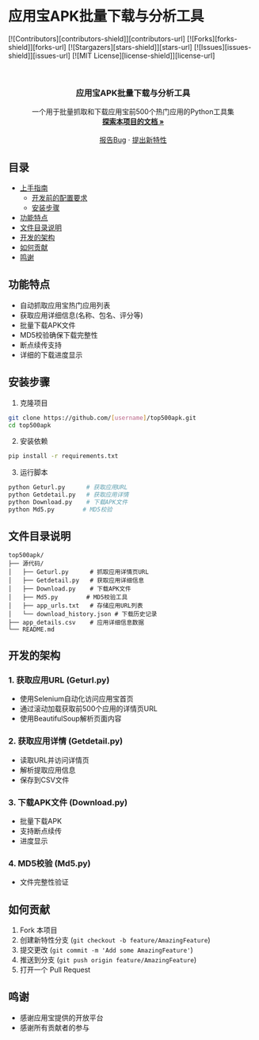 # 应用宝APK批量下载与分析工具

<!-- PROJECT SHIELDS -->
[![Contributors][contributors-shield]][contributors-url]
[![Forks][forks-shield]][forks-url]
[![Stargazers][stars-shield]][stars-url]
[![Issues][issues-shield]][issues-url]
[![MIT License][license-shield]][license-url]

<!-- PROJECT LOGO -->
<br />
<p align="center">
  <h3 align="center">应用宝APK批量下载与分析工具</h3>
  <p align="center">
    一个用于批量抓取和下载应用宝前500个热门应用的Python工具集
    <br />
    <a href="https://github.com/[username]/top500apk"><strong>探索本项目的文档 »</strong></a>
    <br />
    <br />
    <a href="https://github.com/[username]/top500apk/issues">报告Bug</a>
    ·
    <a href="https://github.com/[username]/top500apk/issues">提出新特性</a>
  </p>
</p>

## 目录

- [上手指南](#上手指南)
  - [开发前的配置要求](#开发前的配置要求)
  - [安装步骤](#安装步骤)
- [功能特点](#功能特点)
- [文件目录说明](#文件目录说明)
- [开发的架构](#开发的架构)
- [如何贡献](#如何贡献)
- [鸣谢](#鸣谢)

## 功能特点

- 自动抓取应用宝热门应用列表
- 获取应用详细信息(名称、包名、评分等)
- 批量下载APK文件
- MD5校验确保下载完整性
- 断点续传支持
- 详细的下载进度显示


## 安装步骤

1. 克隆项目
```bash
git clone https://github.com/[username]/top500apk.git
cd top500apk
```

2. 安装依赖
```bash
pip install -r requirements.txt
```

3. 运行脚本
```bash
python Geturl.py      # 获取应用URL
python Getdetail.py   # 获取应用详情
python Download.py    # 下载APK文件
python Md5.py        # MD5校验
```

## 文件目录说明

```
top500apk/
├── 源代码/
│   ├── Geturl.py      # 抓取应用详情页URL
│   ├── Getdetail.py   # 获取应用详细信息
│   ├── Download.py    # 下载APK文件
│   ├── Md5.py        # MD5校验工具
│   ├── app_urls.txt   # 存储应用URL列表
│   └── download_history.json # 下载历史记录
├── app_details.csv    # 应用详细信息数据
└── README.md
```

## 开发的架构

### 1. 获取应用URL (Geturl.py)
- 使用Selenium自动化访问应用宝首页
- 通过滚动加载获取前500个应用的详情页URL
- 使用BeautifulSoup解析页面内容

### 2. 获取应用详情 (Getdetail.py)
- 读取URL并访问详情页
- 解析提取应用信息
- 保存到CSV文件

### 3. 下载APK文件 (Download.py)
- 批量下载APK
- 支持断点续传
- 进度显示

### 4. MD5校验 (Md5.py)
- 文件完整性验证



## 如何贡献

1. Fork 本项目
2. 创建新特性分支 (`git checkout -b feature/AmazingFeature`)
3. 提交更改 (`git commit -m 'Add some AmazingFeature'`)
4. 推送到分支 (`git push origin feature/AmazingFeature`)
5. 打开一个 Pull Request


## 鸣谢

- 感谢应用宝提供的开放平台
- 感谢所有贡献者的参与
